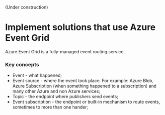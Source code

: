 (Under construction)
# Implement solutions that use Azure Event Grid
Azure Event Grid is a fully-managed event routing service.

### Key concepts
* Event - what happened;
* Event source - where the event took place. 
  For example: Azure Blob, Azure Subscription (when something happened to a subscription) and many other Azure and non Azure services;
* Topic - the endpoint where publishers send events;
* Event subscription - the endpoint or built-in mechanism to route events, sometimes to more than one hander;

